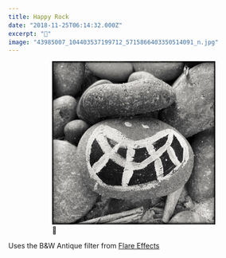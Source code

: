 ```yaml
---
title: Happy Rock
date: "2018-11-25T06:14:32.000Z"
excerpt: "😬"
image: "43985007_104403537199712_5715866403350514091_n.jpg"
---
```


<div style="max-width: 408px; margin: 0 auto"><figure>
<img src="43985007_104403537199712_5715866403350514091_n.jpg"
     alt="happy rock" /><br />
<figcaption style="font-style: normal">😬</figcaption>
</figure></div>

Uses the B&W Antique filter from [Flare&nbsp;Effects](https://flareapp.com/)

